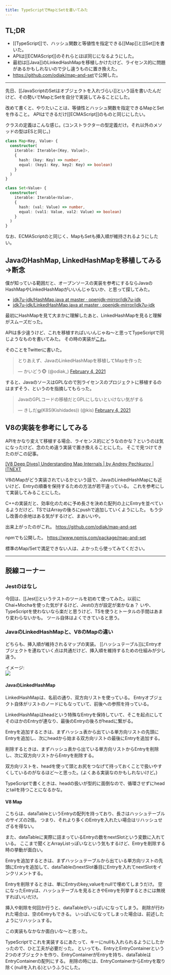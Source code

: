 ```yaml
---
title: TypeScriptでMapとSetを書いてみた
---
```


## TL;DR

- [[TypeScript]]で、ハッシュ関数と等値性を指定できる[[Map]]と[[Set]]を書いた。
- APIは[[ECMAScript]]のそれらとほぼ同じになるようにした。
- 最初は[[Java]]のLinkedHashMapを移植しかけたけど、ライセンス的に問題があるかもしれないので少し違うものに置き換えた。
- <https://github.com/odiak/map-and-set>で公開した。

---

先日、[[JavaScriptのSetはオブジェクトを入れづらい]]という話を書いたんだけど、その勢いでMapとSetを自分で実装してみることにした。

改めて書くと、やりたいことは、等値性とハッシュ関数を指定できるMapとSetを作ること。
APIはできるだけ[[ECMAScript]]のものと同じにしたい。

クラスの定義はこんな感じ。(コンストラクターの型定義だけ。それ以外のメソッドの型はESと同じ。)

```typescript
class Map<Key, Value> {
  constructor(
    iterable: Iterable<[Key, Value]>,
    {
      hash: (key: Key) => number,
      equal: (key1: Key, key2: Key) => boolean)
    }
  )
}

class Set<Value> {
  constructor(
    iterable: Iterable<Value>,
    {
      hash: (val: Value) => number,
      equal: (val1: Value, val2: Value) => boolean)
    }
  )
}
```

なお、ECMAScriptのと同じく、MapもSetも挿入順が維持されるようにしたい。

## JavaのHashMap, LinkedHashMapを移植してみる→断念

僕が知っている範囲だと、オープンソースの実装を参考にするならJavaのHashMapやLinkedHashMapがいいんじゃないか、と思って探してみた。

- [jdk7u\-jdk/HashMap\.java at master · openjdk\-mirror/jdk7u\-jdk](https://github.com/openjdk-mirror/jdk7u-jdk/blob/master/src/share/classes/java/util/HashMap.java)
- [jdk7u\-jdk/LinkedHashMap\.java at master · openjdk\-mirror/jdk7u\-jdk](https://github.com/openjdk-mirror/jdk7u-jdk/blob/master/src/share/classes/java/util/LinkedHashMap.java)

最初にHashMapを見て大まかに理解したあと、LinkedHashMapを見ると理解がスムーズだった。

APIは多少違うけど、これを移植すればいいんじゃね〜と思ってTypeScriptで同じようなものを書いてみた。
その時の実装が[これ](https://github.com/odiak/map-and-set/blob/7fe53da455e7a31552785f8a74e49368b100bc3c/src/map.ts)。

そのことをTwitterに書いた。

<blockquote class="twitter-tweet"><p lang="ja" dir="ltr">とりあえず、JavaのLinkedHashMapを移植してMapを作った</p>&mdash; かいどう🐵 (@odiak_) <a href="https://twitter.com/odiak_/status/1357293417689088001?ref_src=twsrc%5Etfw">February 4, 2021</a></blockquote>

すると、JavaのソースはGPLなので別ライセンスのプロジェクトに移植するのはまずそう、というのを指摘してもらった。

<blockquote class="twitter-tweet"><p lang="ja" dir="ltr">JavaのGPLコードの移植だとGPLにしないといけない気がする</p>&mdash; きしだൠ(K8S(Kishidades)) (@kis) <a href="https://twitter.com/kis/status/1357296380289552389?ref_src=twsrc%5Etfw">February 4, 2021</a></blockquote>

## V8の実装を参考にしてみる

APIをかなり変えて移植する場合、ライセンス的にどうなのかな？というのは気になったけど、念のため違う実装で置き換えることにした。
そこで見つけてきたのがこの記事。

[\[V8 Deep Dives\] Understanding Map Internals \| by Andrey Pechkurov \| ITNEXT](https://itnext.io/v8-deep-dives-understanding-map-internals-45eb94a183df)

V8のMapがどう実装されているかという話で、JavaのLinkedHashMapにも近いけど、Entryの順番を保持するための方法が若干違っている。
これを参考にして実装してみることにした。

C++の実装だと、効率化のために予め長さを決めた配列の上にEntryを並べているようだけど、TSではArrayの後ろにpushで追加していくようにした。
もう少し改善の余地はある気がするけど、まあいいや。

出来上がったのがこれ。 <https://github.com/odiak/map-and-set>

npmでも公開した。 <https://www.npmjs.com/package/map-and-set>

標準のMap/Setで満足できない人は、よかったら使ってみてください。

---

## 脱線コーナー

### Jestのはなし

今回は、[[Jest]]というテストのツールを初めて使ってみた。以前にChai+Mochaを使った気がするけど、Jestの方が設定が楽かなぁ？
いや、TypeScriptを使わないなら楽だと思うけど、TSを使うとトータルの手間はあまり変わらないかも。
ツール自体はよくできていると思う。

### JavaのLinkedHashMapと、V8のMapの違い

どちらも、挿入順が維持されるマップの実装。
[[ハッシュテーブル]]にEntryオブジェクトを連ねていく点は共通だけど、挿入順を維持するための仕組みが少し違う。

イメージ:  
![](https://i.kakeru.app/7681efcb1643e2d8c86613caf3f9feb1.svg)

#### JavaのLinkedHashMap

LinkedHashMapは、名前の通り、双方向リストを使っている。
Entryオブジェクト自体がリストのノードにもなっていて、前後への参照を持っている。

LinkedHashMapはheadという特殊なEntryを保持していて、そこを起点にしてそのほかのEntryが連なり、最後のEntryの後ろがheadに繋がる。

Entryを追加するときは、まずハッシュ表から出ている単方向リストの先頭にEntryを追加し、次にheadから始まる双方向リストの最後にEntryを追加する。

削除するときは、まずハッシュ表から出ている単方向リストからEntryを削除し、次に双方向リストからEntryを削除する。

双方向リストを、headを使って頭とお尻をつなげて持っておくことで扱いやすくしているのがなるほど〜と思った。(よくある実装なのかもしれないけど。)

TypeScriptで書くときは、headの扱いが型的に面倒なので、循環させずにheadとtailを持つことになるかな。

#### V8 Map

こちらは、dataTableというEntryの配列を持っており、長さはハッシュテーブルのサイズの2倍。
つまり、それより多くのEntryを入れたい場合はリハッシュせざるを得ない。

また、dataTableに実際に詰まっているEntryの数をnextSlotという変数に入れている。
ここまで聞くとArrayListっぽいなという気もするけど、Entryを削除する時の挙動が面白い。

Entryを追加するときは、まずハッシュテーブルから出ている単方向リストの先頭にEntryを追加して、dataTableのnextSlot番目にEntryを入れてnextSlotをインクリメントする。

Entryを削除するときは、単にEntryのkey,valueをnullで埋めてしまうだけ。
空になったEntryは、ハッシュテーブルを見るときやEntryを列挙するときには無視すればいいだけ。

挿入や削除を何回か行うと、dataTableがいっぱいになってしまう。
削除が行われた場合は、空のEntryもできる。
いっぱいになってしまった場合は、前述したようにリハッシュする。

この実装もなかなか面白いな〜と思った。

TypeScriptでこれを実装するにあたって、キーにnullも入れられるようにしたかったので、ひと工夫が必要だった。
といっても、EntryとEntryContainerという2つのオブジェクトを作り、EntryContainerがEntryを持ち、dataTableはEntryContainerの配列にする。
削除の時には、EntryContainerからEntryを取り除く(nullを入れる)というふうにした。

